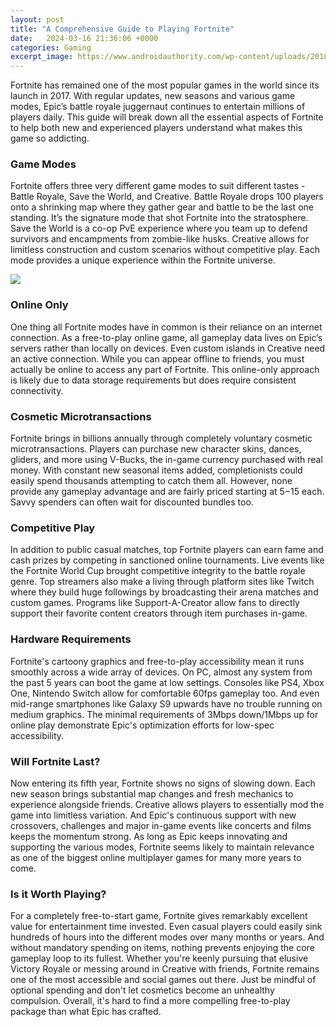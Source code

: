 ```yaml
---
layout: post
title: "A Comprehensive Guide to Playing Fortnite"
date:   2024-03-16 21:36:06 +0000
categories: Gaming
excerpt_image: https://www.androidauthority.com/wp-content/uploads/2018/08/fortnite-crossplay.jpg
---
```


Fortnite has remained one of the most popular games in the world since its launch in 2017. With regular updates, new seasons and various game modes, Epic’s battle royale juggernaut continues to entertain millions of players daily. This guide will break down all the essential aspects of Fortnite to help both new and experienced players understand what makes this game so addicting.
### Game Modes
Fortnite offers three very different game modes to suit different tastes - Battle Royale, Save the World, and Creative. Battle Royale drops 100 players onto a shrinking map where they gather gear and battle to be the last one standing. It’s the signature mode that shot Fortnite into the stratosphere. Save the World is a co-op PvE experience where you team up to defend survivors and encampments from zombie-like husks. Creative allows for limitless construction and custom scenarios without competitive play. Each mode provides a unique experience within the Fortnite universe.

![](https://www.androidauthority.com/wp-content/uploads/2018/08/fortnite-crossplay.jpg)
### Online Only
One thing all Fortnite modes have in common is their reliance on an internet connection. As a free-to-play online game, all gameplay data lives on Epic’s servers rather than locally on devices. Even custom islands in Creative need an active connection. While you can appear offline to friends, you must actually be online to access any part of Fortnite. This online-only approach is likely due to data storage requirements but does require consistent connectivity.
### Cosmetic Microtransactions  
Fortnite brings in billions annually through completely voluntary cosmetic microtransactions. Players can purchase new character skins, dances, gliders, and more using V-Bucks, the in-game currency purchased with real money. With constant new seasonal items added, completionists could easily spend thousands attempting to catch them all. However, none provide any gameplay advantage and are fairly priced starting at $5-$15 each. Savvy spenders can often wait for discounted bundles too.
### Competitive Play
In addition to public casual matches, top Fortnite players can earn fame and cash prizes by competing in sanctioned online tournaments. Live events like the Fortnite World Cup brought competitive integrity to the battle royale genre. Top streamers also make a living through platform sites like Twitch where they build huge followings by broadcasting their arena matches and custom games. Programs like Support-A-Creator allow fans to directly support their favorite content creators through item purchases in-game.
### Hardware Requirements  
Fortnite's cartoony graphics and free-to-play accessibility mean it runs smoothly across a wide array of devices. On PC, almost any system from the past 5 years can boot the game at low settings. Consoles like PS4, Xbox One, Nintendo Switch allow for comfortable 60fps gameplay too. And even mid-range smartphones like Galaxy S9 upwards have no trouble running on medium graphics. The minimal requirements of 3Mbps down/1Mbps up for online play demonstrate Epic's optimization efforts for low-spec accessibility.
### Will Fortnite Last?
Now entering its fifth year, Fortnite shows no signs of slowing down. Each new season brings substantial map changes and fresh mechanics to experience alongside friends. Creative allows players to essentially mod the game into limitless variation. And Epic's continuous support with new crossovers, challenges and major in-game events like concerts and films keeps the momentum strong. As long as Epic keeps innovating and supporting the various modes, Fortnite seems likely to maintain relevance as one of the biggest online multiplayer games for many more years to come. 
### Is it Worth Playing?
For a completely free-to-start game, Fortnite gives remarkably excellent value for entertainment time invested. Even casual players could easily sink hundreds of hours into the different modes over many months or years. And without mandatory spending on items, nothing prevents enjoying the core gameplay loop to its fullest. Whether you're keenly pursuing that elusive Victory Royale or messing around in Creative with friends, Fortnite remains one of the most accessible and social games out there. Just be mindful of optional spending and don't let cosmetics become an unhealthy compulsion. Overall, it's hard to find a more compelling free-to-play package than what Epic has crafted.